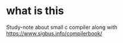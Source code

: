 # what is this

Study-note about small c compiler along with https://www.sigbus.info/compilerbook/



